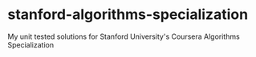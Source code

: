 # stanford-algorithms-specialization
My unit tested solutions for Stanford University's Coursera Algorithms Specialization
